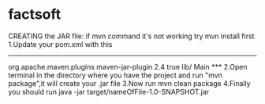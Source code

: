 # factsoft
CREATING the JAR file:
if mvn command it's not working try mvn install first 
1.Update your pom.xml with this
***
<build>
        <plugins>
            <plugin>
                <!-- Build an executable JAR -->
                <groupId>org.apache.maven.plugins</groupId>
                <artifactId>maven-jar-plugin</artifactId>
                <version>2.4</version>
                <configuration>
                    <archive>
                        <manifest>
                            <addClasspath>true</addClasspath>
                            <classpathPrefix>lib/</classpathPrefix>
                            <mainClass>Main</mainClass>
                        </manifest>
                    </archive>
                </configuration>
            </plugin>
        </plugins>
    </build>
*** 
2.Open terminal in the directory where you have the project and run "mvn package",it will create your .jar file
3.Now run mvn clean package 
4.Finally you should run java -jar target/nameOfFile-1.0-SNAPSHOT.jar
